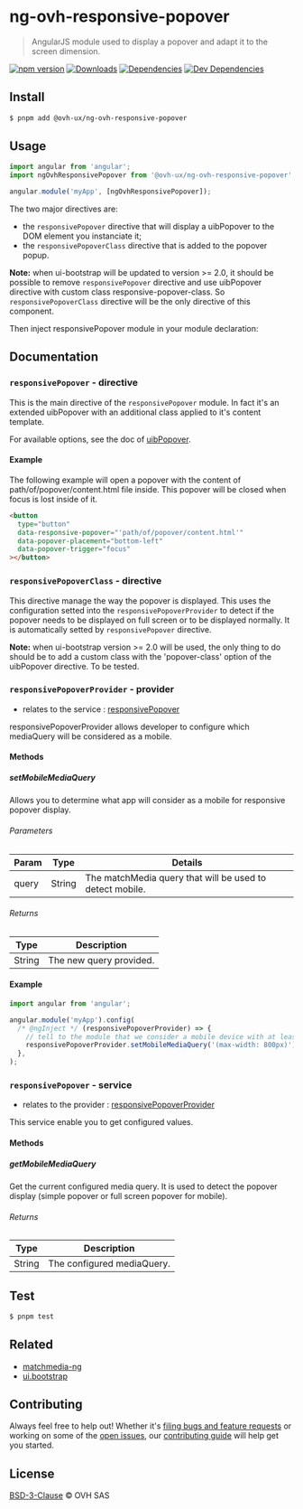 # ng-ovh-responsive-popover

> AngularJS module used to display a popover and adapt it to the screen dimension.

[![npm version](https://badgen.net/npm/v/@ovh-ux/ng-ovh-responsive-popover)](https://www.npmjs.com/package/@ovh-ux/ng-ovh-responsive-popover) [![Downloads](https://badgen.net/npm/dt/@ovh-ux/ng-ovh-responsive-popover)](https://npmjs.com/package/@ovh-ux/ng-ovh-responsive-popover) [![Dependencies](https://badgen.net/david/dep/ovh/manager/packages/components/ng-ovh-responsive-popover)](https://npmjs.com/package/@ovh-ux/ng-ovh-responsive-popover?activeTab=dependencies) [![Dev Dependencies](https://badgen.net/david/dev/ovh/manager/packages/components/ng-ovh-responsive-popover)](https://npmjs.com/package/@ovh-ux/ng-ovh-responsive-popover?activeTab=dependencies)

## Install

```sh
$ pnpm add @ovh-ux/ng-ovh-responsive-popover
```

## Usage

```js
import angular from 'angular';
import ngOvhResponsivePopover from '@ovh-ux/ng-ovh-responsive-popover';

angular.module('myApp', [ngOvhResponsivePopover]);
```

The two major directives are:

- the `responsivePopover` directive that will display a uibPopover to the DOM element you instanciate it;
- the `responsivePopoverClass` directive that is added to the popover popup.

**Note:** when ui-bootstrap will be updated to version >= 2.0, it should be possible to remove `responsivePopover` directive and use uibPopover directive with custom class responsive-popover-class. So `responsivePopoverClass` directive will be the only directive of this component.

Then inject responsivePopover module in your module declaration:

## Documentation

### <a name="responsivePopover_directive_responsivePopover"></a>`responsivePopover` - directive

This is the main directive of the `responsivePopover` module. In fact it's an extended uibPopover with an additional class applied to it's content template.

For available options, see the doc of [uibPopover](https://angular-ui.github.io/bootstrap/#/popover).

#### Example

The following example will open a popover with the content of path/of/popover/content.html file inside. This popover will be closed when focus is lost inside of it.

```html
<button
  type="button"
  data-responsive-popover="'path/of/popover/content.html'"
  data-popover-placement="bottom-left"
  data-popover-trigger="focus"
></button>
```

### <a name="responsivePopover_directive_responsivePopoverClass"></a>`responsivePopoverClass` - directive

This directive manage the way the popover is displayed. This uses the configuration setted into the `responsivePopoverProvider` to detect if the popover needs to be displayed on full screen or to be displayed normally.
It is automatically setted by `responsivePopover` directive.

**Note:** when ui-bootstrap version >= 2.0 will be used, the only thing to do should be to add a custom class with the 'popover-class' option of the uibPopover directive. To be tested.

### <a name="responsivePopover_responsivePopoverProvider"></a>`responsivePopoverProvider` - provider

- relates to the service : [responsivePopover](#responsivePopover_service_responsivePopover)

responsivePopoverProvider allows developer to configure which mediaQuery will be considered as a mobile.

#### Methods

##### setMobileMediaQuery

Allows you to determine what app will consider as a mobile for responsive popover display.

###### Parameters

| Param | Type   | Details                                                  |
| ----- | ------ | -------------------------------------------------------- |
| query | String | The matchMedia query that will be used to detect mobile. |

###### Returns

| Type   | Description             |
| ------ | ----------------------- |
| String | The new query provided. |

#### Example

```js
import angular from 'angular';

angular.module('myApp').config(
  /* @ngInject */ (responsivePopoverProvider) => {
    // tell to the module that we consider a mobile device with at least 800px width
    responsivePopoverProvider.setMobileMediaQuery('(max-width: 800px)');
  },
);
```

### <a name="responsivePopover_service_responsivePopover"></a>`responsivePopover` - service

- relates to the provider : [responsivePopoverProvider](#responsivePopover_responsivePopoverProvider)

This service enable you to get configured values.

#### Methods

##### getMobileMediaQuery

Get the current configured media query. It is used to detect the popover display (simple popover or full screen popover for mobile).

###### Returns

| Type   | Description                |
| ------ | -------------------------- |
| String | The configured mediaQuery. |

## Test

```sh
$ pnpm test
```

## Related

- [matchmedia-ng](https://github.com/AnalogJ/matchmedia-ng)
- [ui.bootstrap](https://angular-ui.github.io/bootstrap)

## Contributing

Always feel free to help out! Whether it's [filing bugs and feature requests](https://github.com/ovh/manager/issues/new) or working on some of the [open issues](https://github.com/ovh/manager/issues), our [contributing guide](https://github.com/ovh/manager/blob/master/CONTRIBUTING.md) will help get you started.

## License

[BSD-3-Clause](LICENSE) © OVH SAS
